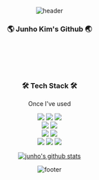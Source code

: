 
<div align="center">
  
![header](https://capsule-render.vercel.app/api?type=waving&&color=gradient&height=100&section=header&fontSize=90)
<!-- ![header](https://capsule-render.vercel.app/api?type=waving&color=timeGradient&text=Welcome%20to%20Junho's%20GitHub%20👋&animation=twinkling&fontSize=35&fontAlignY=40&height=250) -->


<h3>🌎 Junho Kim's Github 🌏</h3><br/>

<br/><br/>

  
  

<h3 align="center">🛠 Tech Stack 🛠</h3>

<p align="center">Once I've used  </p>
<p align="center">
<img src="https://img.shields.io/badge/python-4479A1?style=flat-square&logo=python&logoColor=white"/>  
  <img src="https://img.shields.io/badge/Django-092E20?style=flat-square&logo=Django&logoColor=white">  <img src="https://img.shields.io/badge/Flask-000000?style=flat-square&logo=Flask&logoColor=white"><br>
<img src="https://img.shields.io/badge/nodejs-339933?style=flat-square&logo=nodedotjs&logoColor=white"/>   <img src="https://img.shields.io/badge/express-000000?style=flat-square&logo=express&logoColor=white"/></br>
 <img src="https://img.shields.io/badge/Postgresql-4169E1?style=flat-square&logo=Postgresql&logoColor=white"/> <img src="https://img.shields.io/badge/MySQL-4479A1?style=flat-square&logo=mysql&logoColor=white"/>  <br>
<img src="https://img.shields.io/badge/elasticsearch-005571?style=flat-square&logo=elasticsearch&logoColor=white"/>  <img src="https://img.shields.io/badge/logstash-005571?style=flat-square&logo=logstash&logoColor=white"/> <img src="https://img.shields.io/badge/kibana-005571?style=flat-square&logo=kibana&logoColor=white"/>

</p>




 [![junho's github stats](https://github-readme-stats.vercel.app/api?username=junhoKim-iib&count_private=true&hide=stars&show_icons=true&bg_color=30,e96443,904e95&title_color=fff&text_color=fff&icon_color=fff)](https://github.com/junhoKim-iib/github-readme-stats)
  

![footer](https://capsule-render.vercel.app/api?type=waving&&color=gradient&height=100&section=footer&fontSize=90)
</div>





